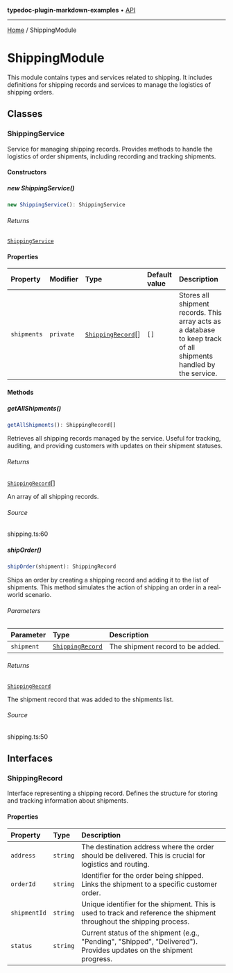 **typedoc-plugin-markdown-examples** • [API](README.md)

***

[Home](README.md) / ShippingModule

# ShippingModule

This module contains types and services related to shipping.
It includes definitions for shipping records and services to manage the logistics of shipping orders.

## Classes

### ShippingService

Service for managing shipping records.
Provides methods to handle the logistics of order shipments, including recording and tracking shipments.

#### Constructors

##### new ShippingService()

```ts
new ShippingService(): ShippingService
```

###### Returns

[`ShippingService`](ShippingModule.md#shippingservice)

#### Properties

| Property | Modifier | Type | Default value | Description |
| :------ | :------ | :------ | :------ | :------ |
| `shipments` | `private` | [`ShippingRecord`](ShippingModule.md#shippingrecord)[] | `[]` | Stores all shipment records. This array acts as a database to keep track of all shipments handled by the service. |

#### Methods

##### getAllShipments()

```ts
getAllShipments(): ShippingRecord[]
```

Retrieves all shipping records managed by the service.
Useful for tracking, auditing, and providing customers with updates on their shipment statuses.

###### Returns

[`ShippingRecord`](ShippingModule.md#shippingrecord)[]

An array of all shipping records.

###### Source

shipping.ts:60

##### shipOrder()

```ts
shipOrder(shipment): ShippingRecord
```

Ships an order by creating a shipping record and adding it to the list of shipments.
This method simulates the action of shipping an order in a real-world scenario.

###### Parameters

| Parameter | Type | Description |
| :------ | :------ | :------ |
| `shipment` | [`ShippingRecord`](ShippingModule.md#shippingrecord) | The shipment record to be added. |

###### Returns

[`ShippingRecord`](ShippingModule.md#shippingrecord)

The shipment record that was added to the shipments list.

###### Source

shipping.ts:50

## Interfaces

### ShippingRecord

Interface representing a shipping record.
Defines the structure for storing and tracking information about shipments.

#### Properties

| Property | Type | Description |
| :------ | :------ | :------ |
| `address` | `string` | The destination address where the order should be delivered. This is crucial for logistics and routing. |
| `orderId` | `string` | Identifier for the order being shipped. Links the shipment to a specific customer order. |
| `shipmentId` | `string` | Unique identifier for the shipment. This is used to track and reference the shipment throughout the shipping process. |
| `status` | `string` | Current status of the shipment (e.g., "Pending", "Shipped", "Delivered"). Provides updates on the shipment progress. |
